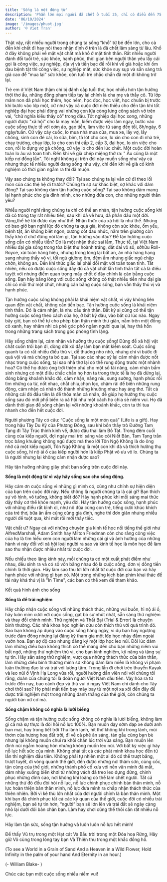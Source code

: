 ```yaml
---
title: 'Sống là một động từ'
description: 'Phần lớn mọi người đã chết ở tuổi 25, chỉ có điểu đến 75 tuổi mới chôn mà thôi (Most people die at 25 and are not buried until they are 75) ― Benjamin Franklin'
date: '06/10/2024'
image: '/images/phuot.jpg'
author: '© Viet Tran'
---
```




Thật vậy, rất nhiều người trong chúng ta sống “khổ” từ bé đến lớn, cho cả đến khi chết đi hay nói theo nhận định ở trên là đã chết lâm sàng từ lâu.  Khổ ở đây không phải về mặt vật chất mà khổ ở mặt tinh thần. Rất nhiều người đánh đổi tuổi trẻ, sức khỏe, hạnh phúc, thời gian bên người thân yêu lấy cái gọi là công việc, sự nghiệp, địa vị và tiền bạc để rồi khi về già hoặc khi ốm đau bệnh tật thì công việc, sự nghiệp mất, sức khỏe suy sụp và sẵn sàng trả giá cao để “mua lại” sức khỏe, còn tuổi trẻ chắc chắn đã một đi không trở lại.

Trẻ em ở Việt Nam thậm chí bị đánh cắp tuổi thơ, học nhiều hơn tận hưởng thời thơ ấu, những đồng phạm tiếp tay lại chính là cha mẹ và thầy cô. Từ lớp mầm non đã phải học thêm, học nếm, học đọc, học viết, học chuẩn bị trước khi bước vào lớp một, cứ như vậy cả cuộc đời niên thiếu cho đến tận khi tốt nghiệp đại học phải đóng vai những con lừa còng lưng cõng sách vở trên vai, “chữ nghĩa kiểu thầy cô” trong đầu. Tốt nghiệp đại học xong, những người được "xã hội" cho là may mắn, kiếm được việc làm ngay, bước vào cuộc sống thực tế với cơm áo, gạo tiền, làm việc từ sáng đến tối, 8h/ngày, 6 ngày/tuần. Cứ vậy cày cuốc, lo mua nhà mua cửa, mua xe, lấy vợ, lấy chồng, sinh con đẻ cái, lo sữa, bỉm, tã lót cho con, lo xin cho con đi nhà trẻ, chạy trường, chạy lớp, lo cho con thi cấp 2, cấp 3, đại học, lo xin việc cho con, rồi lo dựng vợ gả chồng, cứ vậy lo cho đến lúc chết. Một cuộc đời hoàn toàn lo âu và toan tính. Đến khi về già chép miệng thở ra: " Âu cũng là một kiếp nợ đồng lần".
Tôi nghĩ không ai trên đời này muốn sống như vậy cả nhưng thực tế nhiều người đang sống như vậy, chỉ đến khi về già có kinh nghiệm có thời gian ngẫm ra thì đã muộn.

Vậy sao chúng ta không thay đổi? Tại sao chúng ta lại vẫn cứ đi theo lối mòn của các thệ hệ đi trước? Chúng ta sợ sự khác biệt, sợ khác với đám đông? Tại sao không dám tận hưởng cuộc sống? Tại sao không dám mang lại hạnh phúc cho gia đình mình, cho những đứa con, cho những người thân yêu?

Nhiều người nghĩ rằng chúng ta chỉ có thể an nhàn, tận hưởng cuộc sống khi đã có trong tay rất nhiều tiền, sau khi đã về hưu, đã phấn đấu một đời. Vâng,thế hệ tôi được dạy như thế. Nhận thức của xã hội là như thế.  Nhưng có bao giờ bạn nghĩ lúc đó chúng ta quá già, không còn sức khỏe, ốm yếu, bệnh tật, ăn không biết ngon, xương cốt đau nhức, nằm trên giường còn thấy khó ở chứ đừng nói làm gì, tận hưởng vào đâu? Để tận hưởng cuộc sống cần có nhiều tiền? Đó là một nhận thức sai lầm. Thực tế, tại Việt Nam nhiều đại gia sống trong tòa biệt thự hoành tráng, đất đai vô số, sởhữu Roll-Royce, xài toàn hàng hiệu, nhưng trong lòng lại bất an, ăn nhà hàng hạng sang nhưng thấy vô vị, tối ngủ giường êm, đệm ấm nhưng giấc ngủ chập chờn, không an. Đến khi thức giấc lại phải đối mặt với toàn toan tính. Tất nhiên, nếu có được cuộc sống đầy đủ cả vật chất lẫn tinh thần tất cả là điều tuyệt vời nhưng điểm quan trọng mấu chốt ở đây chính là cân bằng cuộc sống. Bạn hãy bằng lòng với cuộc sống không có thật nhiều tiền như đại gia chỉ có mỗi thứ một chút, nhưng cân bằng cuộc sống, bạn vẫn thấy thú vị và hạnh phúc.

Tận hưởng cuộc sống không phải là khái niệm vật chất, vì vậy không liên quan đến vật chất, không cần tiền bạc. Tận hưởng cuộc sống là khái niệm tinh thần. Đó là cảm nhận, là nhu cầu tinh thần. Bất kỳ ai cũng có thể tận hưởng cuộc sống theo cách của họ, ở bất kỳ đâu, vào bất cứ lúc nào. Ngay bây giờ, bạn có thể tự cho phép bản thân mình thư giãn, nằm trên một đồng cỏ xanh, hay nhâm nhi cà phê góc phố ngắm người qua lại, hay thả hồn trong những trang sách trong góc phòng tĩnh lặng.

Hãy sống chậm lại, cảm nhận và hưởng thụ cuộc sống! Đừng để xã hội vật chất cuốn trôi bạn đi, dòng đời xô đẩy làm bạn mất kiểm soát. Cuộc sống quanh ta có rất nhiều điều thú vị, dễ thương nho nhỏ, nhưng chỉ vì bước đi quá vội vã mà chúng ta bỏ qua. Tại sao các nhạc sỹ lại cảm nhận được nốt nhạc trong cuộc sống, tại sao nhà thơ lại có thể rung động trước một nhành hoa? Có thể họ được ông trời thiên phú cho một số tài năng, cảm nhận bẩm sinh nhưng có một điều chắc chắn họ hơn ta trong thực tế là họ đã dừng lại, đóng băng khoảnh khắc đó, cảm nhận, nâng niu, sung sướng, hạnh phúc rồi tìm những ca từ, nốt nhạc, chắt chiu,chọn lọc, chậm rãi để biến những rung động, cảm nhận cá nhân đó thành những khuông nhạc hay áng thơ. Tất cả những cái đó đầu tiên là để thỏa mãn cá nhân, để giúp họ hưởng thụ cuộc sống sau đó mới phổ biến ra xã hội như một cách họ chia sẻ niềm vui. Họ đã dành thời gian để sống chậm lại với những khoảnh khắc, còn ta thì tua nhanh cho đến hết cuộc đời.

Người phương Tây có câu: “Cuộc sống là một món quà” (Life is a gift). Hay trong hậu Tây Du Ký của Phương Đông, sau khi bốn thầy trò Đường Tam Tạng đi Tây Trúc thỉnh kinh về, được đầu thai làm Bồ Tát. Trong đêm cuối cùng của kiếp người, đợi ngày mai trời sáng vào cõi Niết Bàn, Tam Tạng trằn trọc bâng khuâng không ngủ được mà theo lời Tôn Ngộ Không là do ông nhớ cả một kiếp người, Tôn Ngộ Không là một con khỉ đá và thích hưởng thụ cuộc sống, hỉ nộ ái ố của kiếp người hơn là kiếp Phật vô ưu vô lo. Chúng ta là người nhưng lại không cảm nhận được sao?

Hãy tận hưởng những giây phút bạn sống trên cuộc đời này.

**Sống là một động từ vì vậy hãy sống sao cho sống động.**

Hãy cảm ơn cuộc sống vì những gì mình có, cũng như chính sự hiện diện của bạn trên cuộc đời này. Nếu không là người chúng ta là cái gì? Bạn thích sự vô hình, vô tưởng, không biết đó? Hãy hạnh phúc khi mỗi sáng mai thức dậy thấy cơ thể khỏe mạnh, yêu đời. Hãy tận hưởng cuộc sống, hạnh phúc với những điều rất bình dị, như nô đùa cùng con trẻ, tiếng cười khúc khích của trẻ thơ, bữa ăn ấm cúng cùng gia đình, nghe thì đơn giản nhưng nhiều người để tuột qua, khi mất rồi mới thấy tiếc.

Vật chất ư? Ngay cả với những chuyên gia kinh tế học nổi tiếng thế giới như AlfredMarshall, Adam Smith hay Milton Friedman còn cho rằng công việc của họ là tìm hiểu xem con người làm những cái gì và ảnh hưởng của những hành vi này đối với xã hội loài người ra sao và kinh tế học là môn học để làm sao thu nhận được nhiều nhất từ cuộc đời.

Nếu chiếu theo lăng kính này, mỗi chúng ta có một xuất phát điểm như nhau, đều sinh ra và có số vốn bằng nhau đó là cuộc sống, đơn vị đồng tiền chính là thời gian. Hãy làm sao thu lời lớn nhất từ cuộc đời của bạn và hãy hạnh phúc với những gì bạn có. Một trong những kịch bản phim khai thác đề tài này khá thú vị là "In Time", các bạn có thể xem để tham khảo.

Kết quả hình ảnh cho sống

**Sống là để trải nghiệm**

Hãy chấp nhận cuộc sống với những thách thức, những vui buồn, hỉ nộ ái ố, hãy luôn mỉm cười với cuộc sống, gạt bỏ sự nhút nhát, sẵn sàng thử nghiệm và thay đổi chính mình. Thử nghiệm và Thất Bại (Trial & Error) là chuyện bình thường. Các nhà khoa học nghiên cứu còn thích thú với quá trình đó. Sao bạn không áp dụng vào cuộc sống hàng ngày, ví dụ bạn hay ngượng trước đám đông nhưng lại đăng ký tham gia một lớp học nhảy đầm ngoài vườn hoa. Bạn sợ độ cao nhưng đăng ký một lớp học leo núi. Đôi lúc dám làm những điều bạn không thích có thể mang đến cho bạn những niềm vui bất ngờ, những thử nghiệm thú vị, cho bạn kinh nghiệm, kỹ năng và tăng sự tự tin. Hãy sẵn sàng thử nghiệm, vượt qua những thách thức của bản thân, làm những điều bình thường mình sợ không dám làm miễn là không vi phạm luân thường đạo lý và trái với lương tâm. Trong lần đi chơi trèo thuyền Kayak và leo núi ở Vịnh Hạ Long vừa rồi, người hướng dẫn viên nói với chúng tôi rằng, đoàn của chúng tôi là đoàn người Việt Nam đầu tiên. Vậy hóa ra từ trước đến nay, bao cảnh đẹp và thú vui ở ngay Việt Nam chỉ dành cho Tây chơi thôi sao? Họ phải mất tiền bay máy bay từ một nơi xa xôi đến đây để được trải nghiệm một trong những danh thắng của thế giới, còn chúng ta người bản xứ cơ mà.

**Sống chậm không có nghĩa là lười biếng**

Sống chậm và tận hưởng cuộc sống không có nghĩa là lười biếng, không làm gì cả mà sự thực là đòi hỏi nỗ lực 100%. Bạn muốn dạy sớm đạp xe dưới anh ban mai, hay trong tiết trời Thu lành lạnh, hít thở không khí trong lành, mùi thơm của hương hoa đất trời, đi về cà phê ăn sáng, tán gẫu cùng bạn bè nhưng lại không muốn chui ra khỏi chăn lúc trời vừa sáng. Bạn muốn lên đỉnh núi ngắm hoàng hôn nhưng không muốn leo núi. Với bất kỳ việc gì hãy nỗ lực hết sức của mình. Không phải tất cả các phát minh khoa học đến từ lần thí nghiệm đầu tiên. Không phải tự nhiên một ai đó có thể trượt băng, trượt tuyết, đi vòng quanh thế giới, đến được những nơi thâm sơn, cùng cốc, tận cùng của thế giới, những thành phố cổ xưa với nền văn minh đã mất, dám nhảy xuống biển khơi từ những vách đá treo leo dựng đứng, chinh phục những đỉnh cao, nơi không khí loãng có thể làm chết người. Tất cả những thứ đó đều đòi hỏi nỗ lực, nỗ lực chinh phục chính bản thân mình, nỗ lực hoàn thiện bản thân mình, nỗ lực đưa mình ra chấp nhận thách thức của thiên nhiên. Bởi vì kẻ thù lớn nhất của đời người chính là bản thân mình. Một khi bạn đã chinh phục tất cả các kỳ quan của thế giới, cuộc đời có nhiều trải nghiệm, bạn sẽ tự tin hơn, “người” bạn sẽ lớn lên và trái đất sẽ ngày càng nhỏ lại dưới đôi bàn chân bạn. Làm hay chơi cũng thế thôi cần rất nhiều nỗ lực.

Hãy làm tận sức, sống tận hưởng và luôn luôn nỗ lực hết mình!

Để thấy Vũ trụ trong một Hạt cát
Và Bầu trời trong một Đóa hoa Rừng,
Hãy giữ Vô cùng trong lòng tay bạn
Và Thiên thu trong một khắc đồng hồ.

(To see a World in a Grain of Sand
And a Heaven in a Wild Flower,
Hold Infinity in the palm of your hand
And Eternity in an hour.)

(- William Blake- )


Chúc các bạn một cuộc sống nhiều niềm vui!
